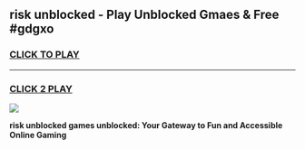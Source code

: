 
## risk unblocked - Play Unblocked Gmaes & Free #gdgxo
<h3>
<a href="https://news.freeplayer.one?title=risk_unblocked&ref=03M">CLICK TO PLAY</a></h3>
<hr>

<h3>
<a href="https://news.freeplayer.one?title=risk_unblocked&ref=03M">CLICK 2 PLAY</a>
  
</h3>

<a href="https://news.freeplayer.one?title=risk_unblocked&ref=03M"><img src="https://clearcache.store/games.png"></a>


**risk unblocked games unblocked: Your Gateway to Fun and Accessible Online Gaming**
